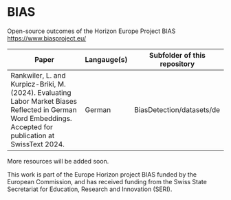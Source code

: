 # BIAS

Open-source outcomes of the Horizon Europe Project BIAS https://www.biasproject.eu/ 

| Paper | Langauge(s) | Subfolder of this repository  |
|---|---|---|
| Rankwiler, L. and Kurpicz-Briki, M. (2024). Evaluating Labor Market Biases Reflected in German Word Embeddings. Accepted for publication at SwissText 2024. | German  | BiasDetection/datasets/de |

More resources will be added soon.

This work is part of the Europe Horizon project BIAS funded by the European Commission, and
has received funding from the Swiss State Secretariat for Education, Research and Innovation
(SERI).

